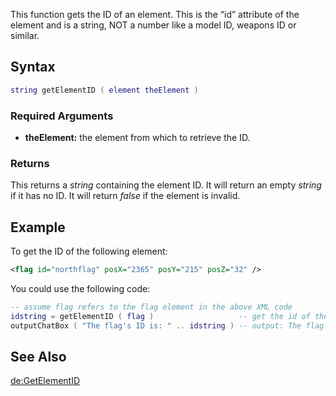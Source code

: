 This function gets the ID of an element. This is the “id” attribute of the element and is a string, NOT a number like a model ID, weapons ID or similar.

Syntax
------

``` lua
string getElementID ( element theElement ) 
```

### Required Arguments

-   **theElement:** the element from which to retrieve the ID.

### Returns

This returns a *string* containing the element ID. It will return an empty *string* if it has no ID. It will return *false* if the element is invalid.

Example
-------

To get the ID of the following element:

``` xml
<flag id="northflag" posX="2365" posY="215" posZ="32" />
```

You could use the following code:

``` lua
-- assume flag refers to the flag element in the above XML code
idstring = getElementID ( flag )                   -- get the id of the flag element
outputChatBox ( "The flag's ID is: " .. idstring ) -- output: The flag's ID is: northflag
```

See Also
--------

[de:GetElementID](/docs/de:GetElementID.md "wikilink")
